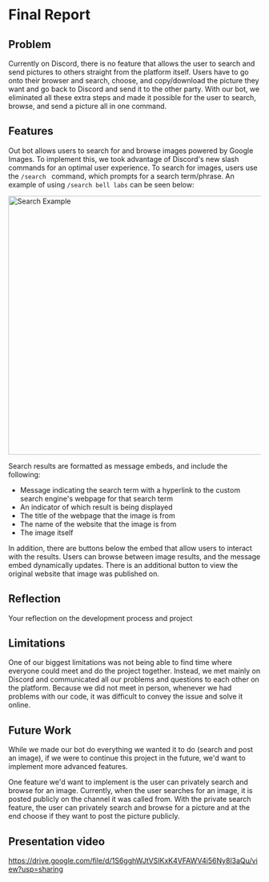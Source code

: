 # Final Report

## Problem
Currently on Discord, there is no feature that allows the user to search and send pictures to others straight from the platform itself. Users have to go onto their browser and search, choose, and copy/download the picture they want and go back to Discord and send it to the other party. With our bot, we eliminated all these extra steps and made it possible for the user to search, browse, and send a picture all in one command.

## Features
Out bot allows users to search for and browse images powered by Google Images. To implement this, we took advantage of Discord's new slash commands for an optimal user experience. To search for images, users use the `/search ` command, which prompts for a search term/phrase. An example of using `/search bell labs` can be seen below:

<img width="517" alt="Search Example" src="https://user-images.githubusercontent.com/42685071/167278448-6464d68c-5761-424e-b9d1-2fe3826eab1a.png">

Search results are formatted as message embeds, and include the following:
- Message indicating the search term with a hyperlink to the custom search engine's webpage for that search term
- An indicator of which result is being displayed
- The title of the webpage that the image is from
- The name of the website that the image is from
- The image itself

In addition, there are buttons below the embed that allow users to interact with the results. Users can browse between image results, and the message embed dynamically updates. There is an additional button to view the original website that image was published on.

## Reflection
Your reflection on the development process and project

## Limitations 
One of our biggest limitations was not being able to find time where everyone could meet and do the project together. Instead, we met mainly on Discord and communicated all our problems and questions to each other on the platform. Because we did not meet in person, whenever we had problems with our code, it was difficult to convey the issue and solve it online. 

## Future Work
While we made our bot do everything we wanted it to do (search and post an image), if we were to continue this project in the future, we'd want to implement more advanced features. 

One feature we'd want to implement is the user can privately search and browse for an image. Currently, when the user searches for an image, it is posted publicly on the channel it was called from. With the private search feature, the user can privately search and browse for a picture and at the end choose if they want to post the picture publicly. 

## Presentation video
https://drive.google.com/file/d/1S6gghWJtVSIKxK4VFAWV4i56Ny8l3aQu/view?usp=sharing
